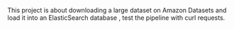 This project is about downloading a large dataset on Amazon Datasets and load it into an ElasticSearch database , test the pipeline with curl requests. 
